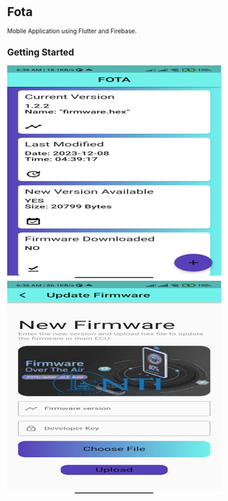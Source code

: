 # Fota

Mobile Application using Flutter and Firebase.

## Getting Started
<img src="https://github.com/MaryamMagdy570/FOTA-NTI-GP/blob/Flutter-App/appScreenUpdateMain.jpg" width="500" height="500">
<img src="https://github.com/MaryamMagdy570/FOTA-NTI-GP/blob/Flutter-App/appScreenUpdate.jpg" width="500" height="500">

